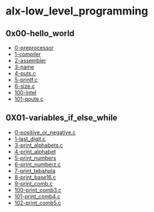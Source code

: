 # **alx-low_level_programming**
## **0x00-hello_world**
* [0-preprocessor]()
* [1-compiler]()
* [2-assembler]()
* [3-name]()
* [4-puts.c]()
* [5-printf.c]()
* [6-size.c]()
* [100-intel]()
* [101-qoute.c]()
## **0X01-variables_if_else_while**
* [0-positive_or_negative.c]()
* [1-last_digit.c]()
* [3-print_alphabets.c]()
* [4-print_alphabet]()
* [5-print_numbers]()
* [6-print_numberz.c]()
* [7-print_tebahpla]()
* [8-print_base16.c]()
* [9-print_comb.c]()
* [100-print_comb3.c]()
* [101-print_comb4.c]()
* [102-print_comb5.c]()